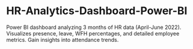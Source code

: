 # HR-Analytics-Dashboard-Power-BI
Power BI dashboard analyzing 3 months of HR data (April-June 2022). Visualizes presence, leave, WFH percentages, and detailed employee metrics. Gain insights into attendance trends.
